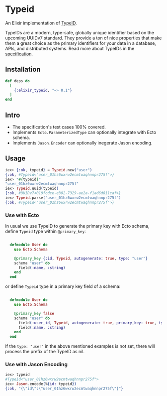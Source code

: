 # Typeid

An Elixir implementation of [TypeID](https://github.com/jetify-com/typeid).

TypeIDs are a modern, type-safe, globally unique identifier based on the upcoming
UUIDv7 standard. They provide a ton of nice properties that make them a great choice
as the primary identifiers for your data in a database, APIs, and distributed systems.
Read more about TypeIDs in the [specification](https://github.com/jetpack-io/typeid).

## Installation

```elixir
def deps do
  [
    {:elixir_typeid, "~> 0.1"}
  ]
end
```

## Intro

- The specification's test cases 100% covered.
- Implements `Ecto.ParameterizedType` can optionally integrate with Ecto schema.
- Implements `Jason.Encoder` can optionally inegerate Jason encoding.

## Usage

```elixir
iex> {:ok, typeid} = Typeid.new("user")
{:ok, #Typeid<"user_01hz6wxrw2ecmtwaqhnnpr275f">}
iex> "#{typeid}"
"user_01hz6wxrw2ecmtwaqhnnpr275f"
iex> Typeid.uuid(typeid)
{:ok, #UUIDv7<018fcdce-e382-7329-ae2a-f1ad6d811caf>}
iex> Typeid.parse("user_01hz6wxrw2ecmtwaqhnnpr275f")
{:ok, #Typeid<"user_01hz6wxrw2ecmtwaqhnnpr275f">}
```

### Use with Ecto

In usual we use TypeID to generate the primary key with Ecto schema, define `Typeid` type within `@primary_key`:

```elixir

  defmodule User do
    use Ecto.Schema

    @primary_key {:id, Typeid, autogenerate: true, type: "user"}
    schema "user" do
      field(:name, :string)
    end
  end

```

or define `Typeid` type in a primary key field of a schema:

```elixir

  defmodule User do
    use Ecto.Schema

    @primary_key false
    schema "user" do
      field(:user_id, Typeid, autogenerate: true, primary_key: true, type: "user")
      field(:name, :string)
    end
  end
```

If the `type: "user"` in the above mentioned examples is not set, there will process the prefix of the TypeID as nil.

### Use with Jason Encoding

```elixir
iex> typeid
#Typeid<"user_01hz6wxrw2ecmtwaqhnnpr275f">
iex> Jason.encode(%{id: typeid})
{:ok, "{\"id\":\"user_01hz6wxrw2ecmtwaqhnnpr275f\"}"}
```
